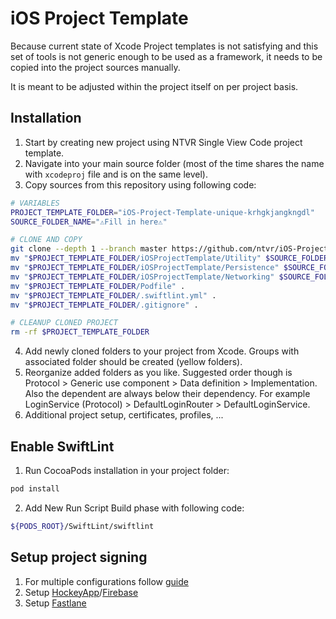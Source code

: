 # iOS Project Template
Because current state of Xcode Project templates is not satisfying and this set of tools is not generic enough to be used as a framework, it needs to be copied into the project sources manually. 

It is meant to be adjusted within the project itself on per project basis.

## Installation
1. Start by creating new project using NTVR Single View Code project template.
3. Navigate into your main source folder (most of the time shares the name with `xcodeproj` file and is on the same level).
3. Copy sources from this repository using following code:

```bash
# VARIABLES
PROJECT_TEMPLATE_FOLDER="iOS-Project-Template-unique-krhgkjangkngdl"
SOURCE_FOLDER_NAME="⚠️Fill in here⚠️"

# CLONE AND COPY
git clone --depth 1 --branch master https://github.com/ntvr/iOS-Project-Template.git $PROJECT_TEMPLATE_FOLDER
mv "$PROJECT_TEMPLATE_FOLDER/iOSProjectTemplate/Utility" $SOURCE_FOLDER_NAME
mv "$PROJECT_TEMPLATE_FOLDER/iOSProjectTemplate/Persistence" $SOURCE_FOLDER_NAME
mv "$PROJECT_TEMPLATE_FOLDER/iOSProjectTemplate/Networking" $SOURCE_FOLDER_NAME
mv "$PROJECT_TEMPLATE_FOLDER/Podfile" .
mv "$PROJECT_TEMPLATE_FOLDER/.swiftlint.yml" .
mv "$PROJECT_TEMPLATE_FOLDER/.gitignore" .

# CLEANUP CLONED PROJECT
rm -rf $PROJECT_TEMPLATE_FOLDER
```

4. Add newly cloned folders to your project from Xcode. Groups with associated folder should be created (yellow folders).
5. Reorganize added folders as you like. Suggested order though is Protocol > Generic use component > Data definition > Implementation. Also the dependent are always below  their dependency. For example LoginService (Protocol) > DefaultLoginRouter > DefaultLoginService.
6. Additional project setup, certificates, profiles, ...

## Enable SwiftLint
1. Run CocoaPods installation in your project folder:
```bash
pod install
```

2. Add New Run Script Build phase with following code:

```bash
${PODS_ROOT}/SwiftLint/swiftlint
```

## Setup project signing
1. For multiple configurations follow [guide](https://zeemee.engineering/how-to-set-up-multiple-schemes-configurations-in-xcode-for-your-react-native-ios-app-7da4b5237966)
2. Setup [HockeyApp](https://hockeyapp.net)/[Firebase](https://firebase.google.com)
3. Setup [Fastlane](https://fastlane.tools)
